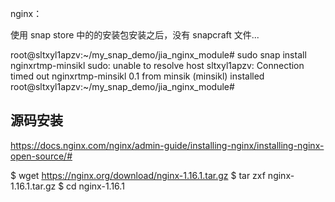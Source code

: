 



nginx：

使用 snap store 中的的安装包安装之后，没有 snapcraft 文件...

root@sltxyl1apzv:~/my_snap_demo/jia_nginx_module# sudo snap install nginxrtmp-minsikl
sudo: unable to resolve host sltxyl1apzv: Connection timed out
nginxrtmp-minsikl 0.1 from minsik (minsikl) installed
root@sltxyl1apzv:~/my_snap_demo/jia_nginx_module#




源码安装
------

https://docs.nginx.com/nginx/admin-guide/installing-nginx/installing-nginx-open-source/#


$ wget https://nginx.org/download/nginx-1.16.1.tar.gz
$ tar zxf nginx-1.16.1.tar.gz
$ cd nginx-1.16.1


